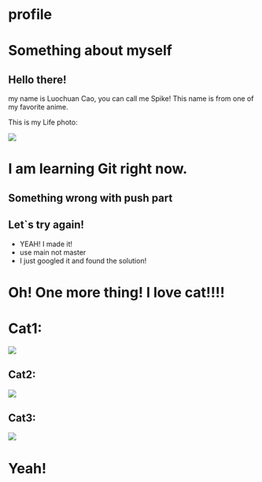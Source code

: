# profile
# Something about myself
## Hello there!
my name is Luochuan Cao, you can call me Spike!
This name is from one of my favorite anime.

This is my Life photo:

![](https://github.com/gtb-2023-cao-luochuan/GTB-git-practice/blob/main/Me.png?raw=true)

# I am learning Git right now.
## Something wrong with push part
## Let`s try again!
- YEAH! I made it!
- use main not master
- I just googled it and found the solution!
# Oh! One more thing! I love cat!!!!
# Cat1:
![](https://github.com/gtb-2023-cao-luochuan/GTB-git-practice/blob/main/1.jpg)
## Cat2:
![](https://github.com/gtb-2023-cao-luochuan/GTB-git-practice/blob/main/2.jpg)
## Cat3:
![](https://github.com/gtb-2023-cao-luochuan/GTB-git-practice/blob/main/3.jpg)

# Yeah!
